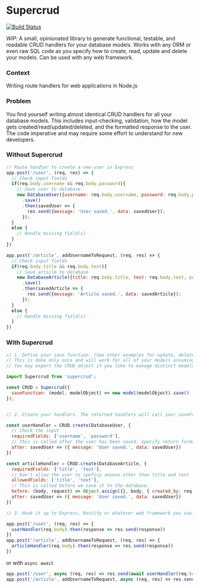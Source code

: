 # Supercrud
[![Build Status](https://travis-ci.org/ph3b/supercrud.svg?branch=master)](https://travis-ci.org/ph3b/supercrud)

*WIP*: A small, opinionated library to generate functional, testable, and readable CRUD handlers for your database models.
Works with any ORM or even raw SQL code as you specify how to create, read, update and delete your models. Can be used with any web framework.

### Context
Writing route handlers for web applications in Node.js

### Problem
You find yourself writing almost identical CRUD handlers for all your database models.
This includes input-checking, validation, how the model gets created/read/updated/deleted, and the formatted response to the user.
The code imperative and may require some effort to understand for new developers.

### Without Supercrud
```javascript
// Route handler to create a new user in Express
app.post('/user', (req, res) => {
  // Check input fields
  if(req.body.username && req.body.password){
    // Save user to database
    new DatabaseUser({username: req.body.username, password: req.body.password})
      .save()
      .then(savedUser => {
        res.send({message: 'User saved.', data: savedUser});
      });
  } 
  else {
    // Handle missing field(s)
  }
})

app.post('/article', addUsernameToRequest, (req, res) => {
  // Check input fields
  if(req.body.title && req.body.text){
    // Save article to database
    new DatabaseArticle({title: req.body.title, text: req.body.text, created_by: req.username })
      .save()
      .then(savedArticle => {
        res.send({message: 'Article saved.', data: savedArticle});
      });
  } 
  else {
    // Handle missing field(s)
  }
})
```

### With Supercrud
```javascript
// 1. Define your save function. (See other examples for update, deleted and get functions.)
// This is done only once and will work for all of your models assuming they have the same methods.
// You may export the CRUD object if you like to manage distinct models in seperate files.

import Supercrud from 'supercrud';

const CRUD = Supercrud({
  saveFunction: (model, modelObject) => new model(modelObject).save()
});


// 2. Create your handlers. The returned handlers will call your saveFunction.

const userHandler = CRUD.create(DatabaseUser, {
  // Check the input
  requiredFields: ['username', 'password'],
  // This is called after the user has been saved. Specify return format.
  after: savedUser => ({ message: 'User saved.', data: savedUser})
})

const articleHandler = CRUD.create(DatabaseArticle, {
  requiredFields: ['title', 'text'],
  // Don't allow the user to speficy anyone other than title and text
  allowedFields: ['title', 'text'],
  // This is called before we save it to the database.
  before: (body, request) => Object.assign({}, body, { created_by: req.username }),
  after: savedUser => ({ message: 'User saved.', data: savedUser})
})

// 3. Hook it up to Express, Restify or whatever web framework you use.

app.post('/user', (req, res) => {
  userHandler(req.body).then(response => res.send(response))
})
app.post('/article', addUsernameToRequest, (req, res) => {
  articleHandler(req.body).then(response => res.send(response))
})
```
or with ```async await```
```javascript
app.post('/user', async (req, res) => res.send(await userHandler(req.body))
app.post('/article', addUsernameToRequest, async (req, res) => res.send(await articleHandler(req.body))
```
